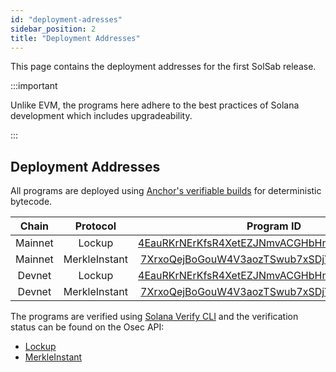 ```yaml
---
id: "deployment-adresses"
sidebar_position: 2
title: "Deployment Addresses"
---
```


This page contains the deployment addresses for the first SolSab release.

:::important

Unlike EVM, the programs here adhere to the best practices of Solana development which includes upgradeability.

:::

## Deployment Addresses

All programs are deployed using
[Anchor's verifiable builds](https://www.anchor-lang.com/docs/references/verifiable-builds) for deterministic bytecode.

|  Chain  |   Protocol    |                                                               Program ID                                                               |
| :-----: | :-----------: | :------------------------------------------------------------------------------------------------------------------------------------: |
| Mainnet |    Lockup     |        [4EauRKrNErKfsR4XetEZJNmvACGHbHnHV4R5dvJuqupC](https://solscan.io/account/4EauRKrNErKfsR4XetEZJNmvACGHbHnHV4R5dvJuqupC)         |
| Mainnet | MerkleInstant |        [7XrxoQejBoGouW4V3aozTSwub7xSDjYqB4Go7YLjF9rV](https://solscan.io/account/7XrxoQejBoGouW4V3aozTSwub7xSDjYqB4Go7YLjF9rV)         |
| Devnet  |    Lockup     | [4EauRKrNErKfsR4XetEZJNmvACGHbHnHV4R5dvJuqupC](https://solscan.io/account/4EauRKrNErKfsR4XetEZJNmvACGHbHnHV4R5dvJuqupC?cluster=devnet) |
| Devnet  | MerkleInstant | [7XrxoQejBoGouW4V3aozTSwub7xSDjYqB4Go7YLjF9rV](https://solscan.io/account/7XrxoQejBoGouW4V3aozTSwub7xSDjYqB4Go7YLjF9rV?cluster=devnet) |

The programs are verified using [Solana Verify CLI](https://github.com/Ellipsis-Labs/solana-verifiable-build/) and the
verification status can be found on the Osec API:

- [Lockup](https://verify.osec.io/status/4EauRKrNErKfsR4XetEZJNmvACGHbHnHV4R5dvJuqupC)
- [MerkleInstant](https://verify.osec.io/status/7XrxoQejBoGouW4V3aozTSwub7xSDjYqB4Go7YLjF9rV)
